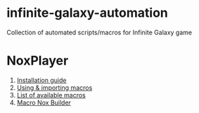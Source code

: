 # infinite-galaxy-automation
Collection of automated scripts/macros for Infinite Galaxy game

# NoxPlayer

1. [Installation guide](https://www.bignox.com/)
2. [Using & importing macros](https://www.bignox.com/blog/use-marco-recorder/)
3. [List of available macros](./nox-player/README.md)
3. [Macro Nox Builder](./nox-builder/README.md)